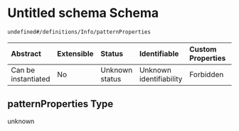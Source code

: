 # Untitled schema Schema

```txt
undefined#/definitions/Info/patternProperties
```



| Abstract            | Extensible | Status         | Identifiable            | Custom Properties | Additional Properties | Access Restrictions | Defined In                                                          |
| :------------------ | :--------- | :------------- | :---------------------- | :---------------- | :-------------------- | :------------------ | :------------------------------------------------------------------ |
| Can be instantiated | No         | Unknown status | Unknown identifiability | Forbidden         | Allowed               | none                | [test1.schema.json*](json/test1.schema.json "open original schema") |

## patternProperties Type

unknown
